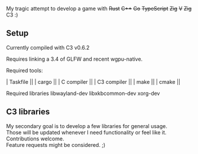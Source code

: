 My tragic attempt to develop a game with ~~Rust~~ ~~C++~~ ~~Go~~ ~~TypeScript~~ ~~Zig~~ ~~V~~ ~~Zig~~ C3 :)

## Setup

Currently compiled with C3 v0.6.2

Requires linking a 3.4 of GLFW and recent wgpu-native.

Required tools:

| Taskfile ||
| cargo ||
| C compiler ||
| C3 compiler ||
| make ||
| cmake ||

Required libraries
libwayland-dev libxkbcommon-dev xorg-dev


## C3 libraries

My secondary goal is to develop a few libraries for general usage.  
Those will be updated whenever I need functionality or feel like it.  
Contributions welcome.  
Feature requests might be considered. ;)
